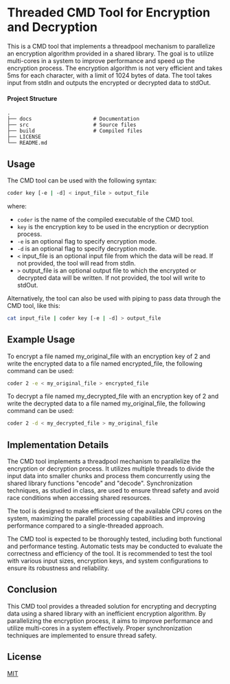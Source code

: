 # Threaded CMD Tool for Encryption and Decryption

This is a CMD tool that implements a threadpool mechanism to parallelize an encryption algorithm provided in a shared library. The goal is to utilize multi-cores in a system to improve performance and speed up the encryption process. The encryption algorithm is not very efficient and takes 5ms for each character, with a limit of 1024 bytes of data. The tool takes input from stdIn and outputs the encrypted or decrypted data to stdOut.

#### Project Structure

    .
    ├── docs                    # Documentation 
    ├── src                     # Source files
    ├── build                   # Compiled files
    ├── LICENSE
    └── README.md

## Usage 
The CMD tool can be used with the following syntax:
````bash
coder key [-e | -d] < input_file > output_file
````

where: 

- `coder` is the name of the compiled executable of the CMD tool.
- `key` is the encryption key to be used in the encryption or decryption process.
- `-e` is an optional flag to specify encryption mode.
- `-d` is an optional flag to specify decryption mode.
- `<` input_file is an optional input file from which the data will be read. If not provided, the tool will read from stdIn.
- `>` output_file is an optional output file to which the encrypted or decrypted data will be written. If not provided, the tool will write to stdOut.

Alternatively, the tool can also be used with piping to pass data through the CMD tool, like this:

```bash
cat input_file | coder key [-e | -d] > output_file
```

## Example Usage
To encrypt a file named my_original_file with an encryption key of 2 and write the encrypted data to a file named encrypted_file, the following command can be used:
````bash
coder 2 -e < my_original_file > encrypted_file
````
To decrypt a file named my_decrypted_file with an encryption key of 2 and write the decrypted data to a file named my_original_file, the following command can be used:
````bash
coder 2 -d < my_decrypted_file > my_original_file
````

## Implementation Details
The CMD tool implements a threadpool mechanism to parallelize the encryption or decryption process. It utilizes multiple threads to divide the input data into smaller chunks and process them concurrently using the shared library functions "encode" and "decode". Synchronization techniques, as studied in class, are used to ensure thread safety and avoid race conditions when accessing shared resources.

The tool is designed to make efficient use of the available CPU cores on the system, maximizing the parallel processing capabilities and improving performance compared to a single-threaded approach. 

The CMD tool is expected to be thoroughly tested, including both functional and performance testing. Automatic tests may be conducted to evaluate the correctness and efficiency of the tool. It is recommended to test the tool with various input sizes, encryption keys, and system configurations to ensure its robustness and reliability.

## Conclusion
This CMD tool provides a threaded solution for encrypting and decrypting data using a shared library with an inefficient encryption algorithm. By parallelizing the encryption process, it aims to improve performance and utilize multi-cores in a system effectively. Proper synchronization techniques are implemented to ensure thread safety.

## License
[MIT](https://choosealicense.com/licenses/mit/)
